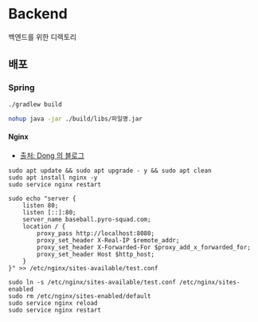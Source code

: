 # Backend

백엔드를 위한 디렉토리

## 배포

### Spring

```sh
./gradlew build

nohup java -jar ./build/libs/파일명.jar
```

#### Nginx

- [출처: Dong 의 블로그](https://velog.io/@d-h-k/NGINX)

```
sudo apt update && sudo apt upgrade - y && sudo apt clean
sudo apt install nginx -y
sudo service nginx restart

sudo echo "server {
    listen 80;
    listen [::]:80;
    server_name baseball.pyro-squad.com;
    location / {
        proxy_pass http://localhost:8080;
        proxy_set_header X-Real-IP $remote_addr;
        proxy_set_header X-Forwarded-For $proxy_add_x_forwarded_for;
        proxy_set_header Host $http_host;
    }
}" >> /etc/nginx/sites-available/test.conf

sudo ln -s /etc/nginx/sites-available/test.conf /etc/nginx/sites-enabled
sudo rm /etc/nginx/sites-enabled/default
sudo service nginx reload
sudo service nginx restart
```
